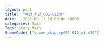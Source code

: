```yaml
---
layout: post
title:  "메인_회상_001~012장"
date:   2021-09-11 10:00:00 +0000
categories: Main
Tags: Story Main
SceneCode: ["scene_skip_cp001-012_q1_s10"]
---
```

